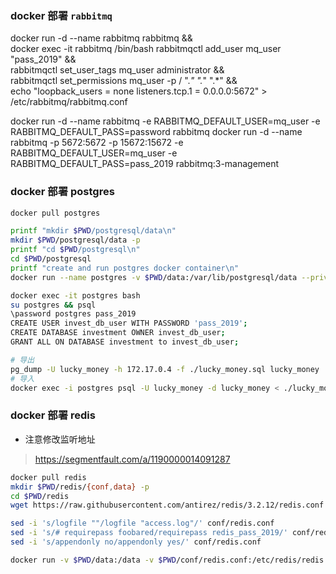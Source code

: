 ### docker 部署 `rabbitmq`
docker run -d --name rabbitmq rabbitmq && \
docker exec -it rabbitmq /bin/bash 
rabbitmqctl add_user mq_user "pass_2019" && \
rabbitmqctl set_user_tags mq_user administrator && \
rabbitmqctl set_permissions mq_user -p / ".*" ".*" ".*" && \
echo "loopback_users = none
listeners.tcp.1 = 0.0.0.0:5672" > /etc/rabbitmq/rabbitmq.conf

docker run -d --name rabbitmq -e RABBITMQ_DEFAULT_USER=mq_user -e RABBITMQ_DEFAULT_PASS=password rabbitmq
docker run -d --name rabbitmq -p 5672:5672 -p 15672:15672 -e RABBITMQ_DEFAULT_USER=mq_user -e RABBITMQ_DEFAULT_PASS=pass_2019 rabbitmq:3-management

### docker 部署 postgres

``` bash
docker pull postgres

printf "mkdir $PWD/postgresql/data\n"
mkdir $PWD/postgresql/data -p
printf "cd $PWD/postgresql\n"
cd $PWD/postgresql
printf "create and run postgres docker container\n"
docker run --name postgres -v $PWD/data:/var/lib/postgresql/data --privileged=true -d postgres -p 5432:5432

docker exec -it postgres bash
su postgres && psql
\password postgres pass_2019
CREATE USER invest_db_user WITH PASSWORD 'pass_2019';
CREATE DATABASE investment OWNER invest_db_user;
GRANT ALL ON DATABASE investment to invest_db_user;

# 导出
pg_dump -U lucky_money -h 172.17.0.4 -f ./lucky_money.sql lucky_money
# 导入
docker exec -i postgres psql -U lucky_money -d lucky_money < ./lucky_money.sql
```

### docker 部署 redis
* 注意修改监听地址
> https://segmentfault.com/a/1190000014091287

``` bash
docker pull redis
mkdir $PWD/redis/{conf,data} -p
cd $PWD/redis
wget https://raw.githubusercontent.com/antirez/redis/3.2.12/redis.conf -O conf/redis.conf

sed -i 's/logfile ""/logfile "access.log"/' conf/redis.conf
sed -i 's/# requirepass foobared/requirepass redis_pass_2019/' conf/redis.conf
sed -i 's/appendonly no/appendonly yes/' conf/redis.conf

docker run -v $PWD/data:/data -v $PWD/conf/redis.conf:/etc/redis/redis.conf -p 6379:6379 --privileged=true --name redis -d redis redis-server /etc/redis/redis.conf
```